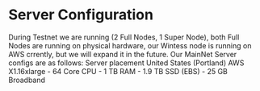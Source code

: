 Server Configuration
====================

During Testnet we are running (2 Full Nodes, 1 Super Node), both Full Nodes are running on physical hardware, our Wintess node is running on AWS crrently, but we will expand it in the future.
Our MainNet Server configs are as follows:
Server placement United States (Portland)
AWS X1.16xlarge - 64 Core CPU - 1 TB RAM - 1.9 TB SSD (EBS) - 25 GB Broadband
